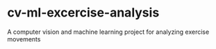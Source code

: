 # cv-ml-excercise-analysis
A computer vision and machine learning project for analyzing exercise movements
